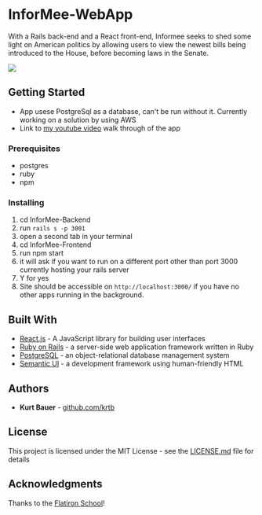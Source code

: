 # InforMee-WebApp
With a Rails back-end and a React front-end, Informee seeks to shed some light on American politics by allowing users to view the newest bills being introduced to the House, before becoming laws in the Senate.

![](InforMee.gif)

## Getting Started

* App usese PostgreSql as a database, can't be run without it. Currently working on a solution by using AWS
* Link to [my youtube video](https://youtu.be/HXDGytM1vys) walk through of the app

### Prerequisites

* postgres
* ruby
* npm

### Installing

1. cd InforMee-Backend
2. run `rails s -p 3001`
3. open a second tab in your terminal
4. cd InforMee-Frontend
5. run npm start
6. it will ask if you want to run on a different port other than port 3000 currently hosting your rails server
7. Y for yes
8. Site should be accessible on `http://localhost:3000/` if you have no other apps running in the background.

## Built With
* [React.js](https://reactjs.org/) - A JavaScript library for building user interfaces
* [Ruby on Rails](https://rubyonrails.org/) - a server-side web application framework written in Ruby
* [PostgreSQL](https://www.postgresql.org/) - an object-relational database management system
* [Semantic UI](https://react.semantic-ui.com/) - a development framework using human-friendly HTML

## Authors
* **Kurt Bauer** - [github.com/krtb](https://github.com/krtb)


## License

This project is licensed under the MIT License - see the [LICENSE.md](LICENSE.md) file for details

## Acknowledgments
Thanks to the [Flatiron School](https://flatironschool.com/)!